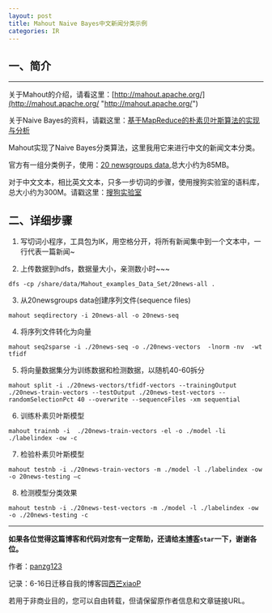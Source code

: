 ```yaml
---
layout: post
title: Mahout Naive Bayes中文新闻分类示例
categories: IR
---
```

## 一、简介

------------

关于Mahout的介绍，请看这里：[http://mahout.apache.org/](http://mahout.apache.org/ "http://mahout.apache.org/")

关于Naive Bayes的资料，请戳这里：[基于MapReduce的朴素贝叶斯算法的实现与分析](http://www.cnblogs.com/panweishadow/p/4320722.html)

Mahout实现了Naive Bayes分类算法，这里我用它来进行中文的新闻文本分类。

官方有一组分类例子，使用：[20 newsgroups data](http://people.csail.mit.edu/jrennie/20Newsgroups/20news-bydate.tar.gz),总大小约为85MB。

对于中文文本，相比英文文本，只多一步切词的步骤，使用搜狗实验室的语料库，总大小约为300M。请戳这里：[搜狗实验室](http://www.sogou.com/labs/resources.html?v=1)

## 二、详细步骤

1. 写切词小程序，工具包为IK，用空格分开，将所有新闻集中到一个文本中，一行代表一篇新闻~

2. 上传数据到hdfs，数据量大小，亲测数小时~~~
```  
dfs -cp /share/data/Mahout_examples_Data_Set/20news-all .  
```  

3. 从20newsgroups data创建序列文件(sequence files)
```
mahout seqdirectory -i 20news-all -o 20news-seq
```

4. 将序列文件转化为向量
```
mahout seq2sparse -i ./20news-seq -o ./20news-vectors  -lnorm -nv  -wt tfidf
```

5. 将向量数据集分为训练数据和检测数据，以随机40-60拆分
```
mahout split -i ./20news-vectors/tfidf-vectors --trainingOutput ./20news-train-vectors --testOutput ./20news-test-vectors --randomSelectionPct 40 --overwrite --sequenceFiles -xm sequential
```

6. 训练朴素贝叶斯模型
```
mahout trainnb -i  ./20news-train-vectors -el -o ./model -li ./labelindex -ow -c 
```

7. 检验朴素贝叶斯模型
```
mahout testnb -i ./20news-train-vectors -m ./model -l ./labelindex -ow -o 20news-testing –c
```

8. 检测模型分类效果
```
mahout testnb -i ./20news-test-vectors -m ./model -l ./labelindex -ow -o ./20news-testing -c
```

------------

**如果各位觉得这篇博客和代码对您有一定帮助，还请给[本博客](https://github.com/panzg123/panzg123.github.io)`star`一下，谢谢各位。**

作者：[panzg123](https://github.com/panzg123)

记录：6-16日迁移自我的博客园[西芒xiaoP](http://www.cnblogs.com/panweishadow/)

若用于非商业目的，您可以自由转载，但请保留原作者信息和文章链接URL。
